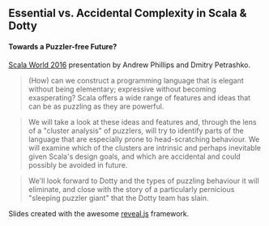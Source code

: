 ## Essential vs. Accidental Complexity in Scala & Dotty

#### Towards a Puzzler-free Future?

[Scala World 2016](https://scala.world/) presentation by Andrew Phillips and Dmitry Petrashko.

> (How) can we construct a programming language that is elegant without being elementary; expressive without becoming exasperating? Scala offers a wide range of features and ideas that can be as puzzling as they are powerful.

> We will take a look at these ideas and features and, through the lens of a "cluster analysis" of puzzlers, will try to identify parts of the language that are especially prone to head-scratching behaviour. We will examine which of the clusters are intrinsic and perhaps inevitable given Scala's design goals, and which are accidental and could possibly be avoided in future.

> We'll look forward to Dotty and the types of puzzling behaviour it will eliminate, and close with the story of a particularly pernicious "sleeping puzzler giant" that the Dotty team has slain.

Slides created with the awesome [reveal.js](http://lab.hakim.se/reveal-js/#/) framework.